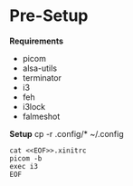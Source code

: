 Pre-Setup
=========

**Requirements**
* picom
* alsa-utils
* terminator
* i3
* feh
* i3lock
* falmeshot

**Setup**
cp -r .config/* ~/.config
```
cat <<EOF>>.xinitrc
picom -b
exec i3
EOF
```
